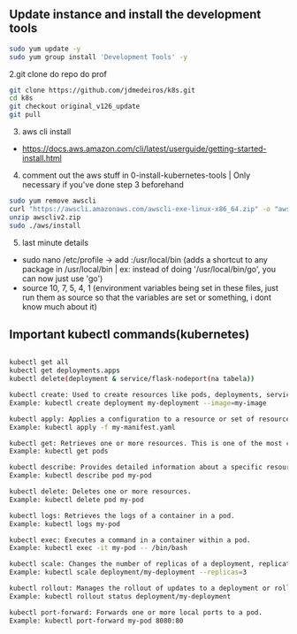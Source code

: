 ## Update instance and install the development tools
```bash
sudo yum update -y
sudo yum group install 'Development Tools' -y
```

2.git clone do repo do prof
```bash
git clone https://github.com/jdmedeiros/k8s.git
cd k8s
git checkout original_v126_update
git pull
```
3. aws cli install
- https://docs.aws.amazon.com/cli/latest/userguide/getting-started-install.html


4. comment out the aws stuff in 0-install-kubernetes-tools | Only necessary if you've done step 3 beforehand
```bash
sudo yum remove awscli
curl "https://awscli.amazonaws.com/awscli-exe-linux-x86_64.zip" -o "awscliv2.zip"
unzip awscliv2.zip
sudo ./aws/install
```

5. last minute details
- sudo nano /etc/profile -> add :/usr/local/bin (adds a shortcut to any package in /usr/local/bin | ex: instead of doing '/usr/local/bin/go', you can now just use 'go')
- source 10, 7, 5, 4, 1 (environment variables being set in these files, just run them as source so that the variables are set or something, i dont know much about it)

## Important kubectl commands(kubernetes)
```bash

kubectl get all
kubectl get deployments.apps 
kubectl delete(deployment & service/flask-nodeport(na tabela))

kubectl create: Used to create resources like pods, deployments, services, and more.
Example: kubectl create deployment my-deployment --image=my-image

kubectl apply: Applies a configuration to a resource or set of resources by filename, stdin, or URL.
Example: kubectl apply -f my-manifest.yaml

kubectl get: Retrieves one or more resources. This is one of the most commonly used commands.
Example: kubectl get pods

kubectl describe: Provides detailed information about a specific resource or group of resources.
Example: kubectl describe pod my-pod

kubectl delete: Deletes one or more resources.
Example: kubectl delete pod my-pod

kubectl logs: Retrieves the logs of a container in a pod.
Example: kubectl logs my-pod

kubectl exec: Executes a command in a container within a pod.
Example: kubectl exec -it my-pod -- /bin/bash

kubectl scale: Changes the number of replicas of a deployment, replication controller, or replica set.
Example: kubectl scale deployment/my-deployment --replicas=3

kubectl rollout: Manages the rollout of updates to a deployment or rollout history.
Example: kubectl rollout status deployment/my-deployment

kubectl port-forward: Forwards one or more local ports to a pod.
Example: kubectl port-forward my-pod 8080:80
```
